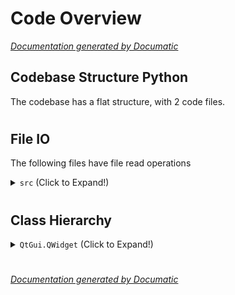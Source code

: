 # Code Overview

[_Documentation generated by Documatic_](https://www.documatic.com)

<!---Documatic-section-Codebase Structure Python-start--->
## Codebase Structure Python

The codebase has a flat structure, with 2 code files.

# #
<!---Documatic-section-Codebase Structure Python-end--->

<!---Documatic-section-File IO-start--->
## File IO

<!---Documatic-block-file_io-start--->
The following files have file read operations

<!---Documatic-block-src-start--->
<details>
	<summary><code>src</code> (Click to Expand!)</summary>

* src.main_linux
* src.main_windows: donate.html
</details>
<!---Documatic-block-src-end--->
<!---Documatic-block-file_io-end--->

# #
<!---Documatic-section-File IO-end--->

<!---Documatic-section-Class Hierarchy-start--->
## Class Hierarchy

<!---Documatic-block-QtGui.QWidget-start--->
<details>
	<summary><code>QtGui.QWidget</code> (Click to Expand!)</summary>

* src.main_linux.Window
* src.main_windows.Window
</details>
<!---Documatic-block-QtGui.QWidget-end--->

# #
<!---Documatic-section-Class Hierarchy-end--->

[_Documentation generated by Documatic_](https://www.documatic.com)